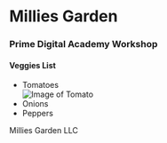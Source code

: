 <html>
  <head>
  </head>
  <body>
  <h1>Millies Garden</h1>
  <h3>Prime Digital Academy Workshop</h3>
  </header>
  <article>
  
  <h4>Veggies List</h4>
  <ul>
  <li>Tomatoes</li>
  <img src="http://www.toasto.com/free-photos/food-and-drink/food/one-single-ripe-tomato/" alt="Image of Tomato"
  </li>
  <li>Onions</li>
  <li>Peppers</li>
  </ul>
  </article>
  </body>
  </footer>
  Millies Garden LLC
  </html>
